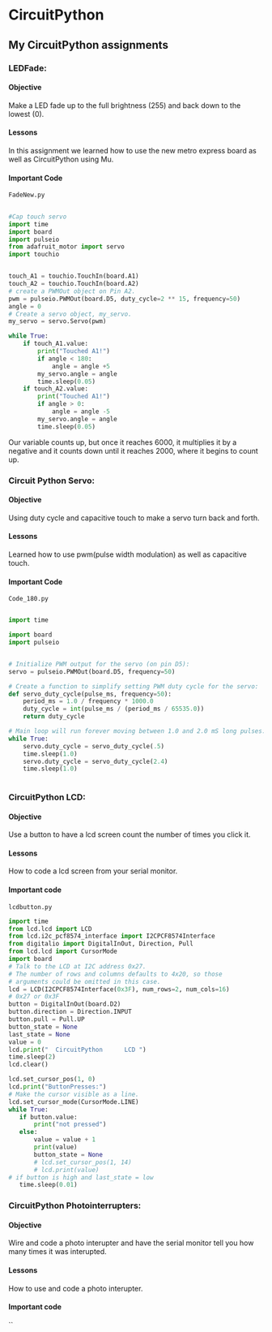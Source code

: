 # CircuitPython
## My CircuitPython assignments

### LEDFade:
#### Objective
Make a LED fade up to the full brightness (255) and back down to the lowest (0).

#### Lessons
In this assignment we learned how to use the new metro express board as well as CircuitPython using Mu.
#### Important Code
`FadeNew.py`
``` python
    
#Cap touch servo
import time
import board
import pulseio
from adafruit_motor import servo
import touchio


touch_A1 = touchio.TouchIn(board.A1)
touch_A2 = touchio.TouchIn(board.A2)
# create a PWMOut object on Pin A2.
pwm = pulseio.PWMOut(board.D5, duty_cycle=2 ** 15, frequency=50)
angle = 0
# Create a servo object, my_servo.
my_servo = servo.Servo(pwm)

while True:
    if touch_A1.value:
        print("Touched A1!")
        if angle < 180:
            angle = angle +5
        my_servo.angle = angle
        time.sleep(0.05)
    if touch_A2.value:
        print("Touched A1!")
        if angle > 0:
            angle = angle -5
        my_servo.angle = angle
        time.sleep(0.05)
```
Our variable counts up, but once it reaches 6000, it multiplies it by a negative and it counts down until it reaches 2000, where it begins to count up. 

### Circuit Python Servo:
#### Objective
Using duty cycle and capacitive touch to make a servo turn back and forth. 

#### Lessons
Learned how to use pwm(pulse width modulation) as well as capacitive touch. 
#### Important Code
`Code_180.py`
``` python

import time

import board
import pulseio


# Initialize PWM output for the servo (on pin D5):
servo = pulseio.PWMOut(board.D5, frequency=50)

# Create a function to simplify setting PWM duty cycle for the servo:
def servo_duty_cycle(pulse_ms, frequency=50):
    period_ms = 1.0 / frequency * 1000.0
    duty_cycle = int(pulse_ms / (period_ms / 65535.0))
    return duty_cycle

# Main loop will run forever moving between 1.0 and 2.0 mS long pulses:
while True:
    servo.duty_cycle = servo_duty_cycle(.5)
    time.sleep(1.0)
    servo.duty_cycle = servo_duty_cycle(2.4)
    time.sleep(1.0)
    
```
    
### CircuitPython LCD:
#### Objective 
Use a button to have a lcd screen count the number of times you click it.
    
#### Lessons
How to code a lcd screen from your serial monitor.
#### Important code
`lcdbutton.py`
 ``` python
import time
from lcd.lcd import LCD
from lcd.i2c_pcf8574_interface import I2CPCF8574Interface
from digitalio import DigitalInOut, Direction, Pull
from lcd.lcd import CursorMode
import board
# Talk to the LCD at I2C address 0x27.
# The number of rows and columns defaults to 4x20, so those
# arguments could be omitted in this case.
lcd = LCD(I2CPCF8574Interface(0x3F), num_rows=2, num_cols=16)
# 0x27 or 0x3F
button = DigitalInOut(board.D2)
button.direction = Direction.INPUT
button.pull = Pull.UP
button_state = None
last_state = None
value = 0
lcd.print("  CircuitPython    	LCD ")
time.sleep(2)
lcd.clear()

lcd.set_cursor_pos(1, 0)
lcd.print("ButtonPresses:")
# Make the cursor visible as a line.
lcd.set_cursor_mode(CursorMode.LINE)
while True:
    if button.value:
        print("not pressed")
    else:
        value = value + 1
        print(value)
        button_state = None
        # lcd.set_cursor_pos(1, 14)
        # lcd.print(value)
# if button is high and last_state = low
    time.sleep(0.01)

```

### CircuitPython Photointerrupters:
#### Objective 
Wire and code a photo interupter and have the serial monitor tell you how many times it was interupted.
    
#### Lessons
How to use and code a photo interupter.
#### Important code
``
 ``` python

